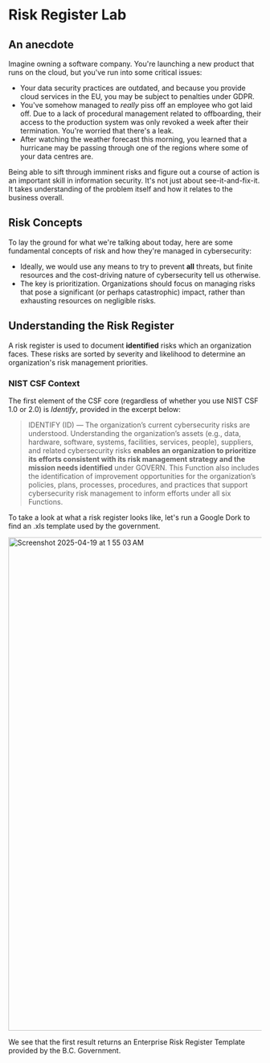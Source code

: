 # Risk Register Lab

## An anecdote
Imagine owning a software company. You're launching a new product that runs on the cloud, but you've run into some critical issues:

- Your data security practices are outdated, and because you provide cloud services in the EU, you may be subject to penalties under GDPR.
- You've somehow managed to *really* piss off an employee who got laid off. Due to a lack of procedural management related to offboarding, their access to the production system was only revoked a week after their termination. You're worried that there's a leak.
- After watching the weather forecast this morning, you learned that a hurricane may be passing through one of the regions where some of your data centres are.

Being able to sift through imminent risks and figure out a course of action is an important skill in information security. It's not just about see-it-and-fix-it. It takes understanding of the problem itself and how it relates to the business overall.

## Risk Concepts
To lay the ground for what we're talking about today, here are some fundamental concepts of risk and how they're managed in cybersecurity:
- Ideally, we would use any means to try to prevent **all** threats, but finite resources and the cost-driving nature of cybersecurity tell us otherwise.
- The key is prioritization. Organizations should focus on managing risks that pose a significant (or perhaps catastrophic) impact, rather than exhausting resources on negligible risks.

## Understanding the Risk Register

A risk register is used to document **identified** risks which an organization faces. These risks are sorted by severity and likelihood to determine an organization's risk management priorities.

### NIST CSF Context
The first element of the CSF core (regardless of whether you use NIST CSF 1.0 or 2.0) is _Identify_, provided in the excerpt below:
> IDENTIFY (ID) — The organization’s current cybersecurity risks are understood.
Understanding the organization’s assets (e.g., data, hardware, software, systems, facilities, services, people), suppliers, and related cybersecurity risks **enables an organization to prioritize its efforts consistent with its risk management strategy and the mission needs identified** under GOVERN. This Function also includes the identification of improvement opportunities for the organization’s policies, plans, processes, procedures, and practices that support cybersecurity risk management to inform efforts under all six Functions.


To take a look at what a risk register looks like, let's run a Google Dork to find an .xls template used by the government.

<img width="981" alt="Screenshot 2025-04-19 at 1 55 03 AM" src="https://github.com/user-attachments/assets/85d70cef-f93a-407d-a510-fdf171dfea1f" />

We see that the first result returns an Enterprise Risk Register Template provided by the B.C. Government.
